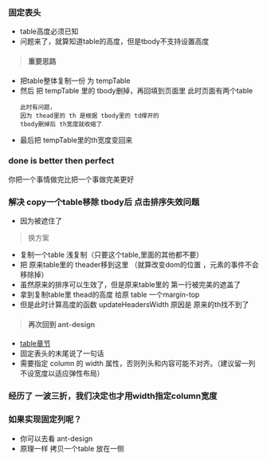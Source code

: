 ### 固定表头

- table高度必须已知
- 问题来了，就算知道table的高度，但是tbody不支持设置高度


> #### 重要思路

- 把table整体复制一份 为 tempTable
- 然后 把 tempTable 里的 tbody删掉，再回填到页面里 此时页面有两个table
    ```
    此时有问题，
    因为 thead里的 th 是根据 tbody里的 td撑开的
    tbody删掉后 th宽度就收缩了
    ```
- 最后把 tempTable里的th宽度变回来

### done is better then perfect

你把一个事情做完比把一个事做完美更好

### 解决 copy一个table移除 tbody后 点击排序失效问题

- 因为被遮住了

> 换方案

- 复制一个table 浅复制（只要这个table,里面的其他都不要）
- 把 原来table里的 theader移到这里 （就算改变dom的位置 ，元素的事件不会移除掉）
- 虽然原来的排序可以生效了，但是原来table里的 第一行被完美的遮盖了
- 拿到复制table里 thead的高度 给原 table 一个margin-top
- 但是此时计算高度的函数 updateHeadersWidth 原因是 原来的th找不到了

> #### 再次回到 ant-design

- [table章节](https://ant.design/components/table-cn/#components-table-demo-fixed-header)
- 固定表头的末尾说了一句话
- 需要指定 column 的 width 属性，否则列头和内容可能不对齐。（建议留一列不设宽度以适应弹性布局） 


### 经历了 一波三折，我们决定也才用width指定column宽度

### 如果实现固定列呢？

- 你可以去看 ant-design
- 原理一样 拷贝一个table 放在一侧